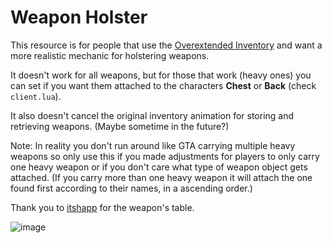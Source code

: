 # Weapon Holster
This resource is for people that use the [Overextended Inventory](https://github.com/overextended/ox_inventory) and want a more realistic mechanic for holstering weapons.

It doesn't work for all weapons, but for those that work (heavy ones) you can set if you want them attached to the characters **Chest** or **Back** (check `client.lua`).

It also doesn't cancel the original inventory animation for storing and retrieving weapons. (Maybe sometime in the future?)

Note: In reality you don't run around like GTA carrying multiple heavy weapons so only use this if you made adjustments for players to only carry one heavy weapon or if you don't care what type of weapon object gets attached. (If you carry more than one heavy weapon it will attach the one found first according to their names, in a ascending order.)

Thank you to [itshapp](https://github.com/itzhapp/ShowWeapon) for the weapon's table.

![image](https://user-images.githubusercontent.com/1616657/153957729-233016ff-b48a-4c58-8afe-d800cf656d65.png)
